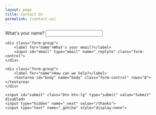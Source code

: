 ```yaml
---
layout: page
title: Contact Us
permalink: /contact-us/
---
```

<form action="//formspree.io/support@lynnfieldllc.com" role="form" method="POST">
	<div class="form-group">
		<label for="name">What's your name?</label>
    	<input id="name" type="text" name="name" class="form-control">
	</div>
	
	<div class="form-group">
		<label for="name">What's your email?</label>
    	<input id="email" type="email" name="_replyto" class="form-control">
	</div>
	
	<div class="form-group">
		<label for="name">How can we help?</label>
		<textarea id="body" name="body" class="form-control" rows="8"></textarea>
	</div>
	
    <input id="submit" class="btn btn-lg" type="submit" value="Submit" disabled>
	<input type="hidden" name="_next" value="/thanks">
	<input type="text" name="_gotcha" style="display:none">
</form>

<script>
	// Hope you aren't using IE8 or earlier ;)
	document.addEventListener('DOMContentLoaded', function() {
		document.addEventListener("keyup", function() {
			var name = document.getElementById("name").value;
			var email = document.getElementById("email").value;
			var body = document.getElementById("body").value;
			
			var allFieldsValid = !!name && !!name.trim() &&
				!!email && !!email.trim() &&
				!!body && !!body.trim();
				
			document.getElementById("submit").disabled = !allFieldsValid;
		});
 	});
</script>

